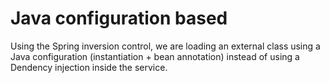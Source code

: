 # Java configuration based

Using the Spring inversion control, we are loading  an external class using a Java configuration (instantiation + bean annotation) instead of using a Dendency injection inside the service.
